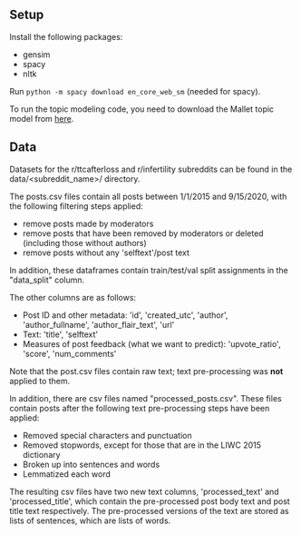 ## Setup
Install the following packages:
* gensim
* spacy
* nltk

Run ``python -m spacy download en_core_web_sm`` (needed for spacy).

To run the topic modeling code, you need to download the Mallet topic model from [here](http://mallet.cs.umass.edu/download.php).

## Data
Datasets for the r/ttcafterloss and r/infertility subreddits can be found in the data/<subreddit_name>/ directory.

The posts.csv files contain all posts between 1/1/2015 and 9/15/2020, with the following filtering steps applied:
* remove posts made by moderators
* remove posts that have been removed by moderators or deleted (including those without authors)
* remove posts without any 'selftext'/post text

In addition, these dataframes contain train/test/val split assignments in the "data_split" column.

The other columns are as follows:
* Post ID and other metadata: 'id', 'created_utc', 'author', 'author_fullname', 'author_flair_text', 'url'
* Text: 'title', 'selftext'
* Measures of post feedback (what we want to predict): 'upvote_ratio', 'score', 'num_comments'

Note that the post.csv files contain raw text; text pre-processing was **not** applied to them.

In addition, there are csv files named "processed_posts.csv". These files contain posts after the following text pre-processing steps have been applied:
* Removed special characters and punctuation
* Removed stopwords, except for those that are in the LIWC 2015 dictionary
* Broken up into sentences and words
* Lemmatized each word

The resulting csv files have two new text columns, 'processed_text' and 'processed_title', which contain the pre-processed post body text and post title text respectively.
The pre-processed versions of the text are stored as lists of sentences, which are lists of words.
